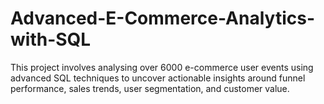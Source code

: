 # Advanced-E-Commerce-Analytics-with-SQL
This project involves analysing over 6000 e-commerce user events using advanced SQL techniques to uncover actionable insights around funnel performance, sales trends, user segmentation, and customer value.
